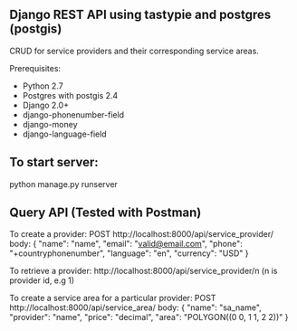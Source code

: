 ## Django REST API using tastypie and postgres (postgis)

CRUD for service providers and their corresponding service areas. 

Prerequisites:
* Python 2.7
* Postgres with postgis 2.4
* Django 2.0+
* django-phonenumber-field
* django-money
* django-language-field

## To start server:
python manage.py runserver

## Query API (Tested with Postman)
To create a provider: 
POST http://localhost:8000/api/service_provider/ 
body:
{
	"name": "name",
	"email": "valid@email.com",
	"phone": "+countryphonenumber",
	"language": "en",
	"currency": "USD"
}

To retrieve a provider:
http://localhost:8000/api/service_provider/n    (n is provider id, e.g 1)

To create a service area for a particular provider:
POST http://localhost:8000/api/service_area/
body:
{
	"name": "sa_name",
	"provider": "name",
	"price": "decimal",
	"area": "POLYGON((0 0, 1 1, 2 2))"
}

